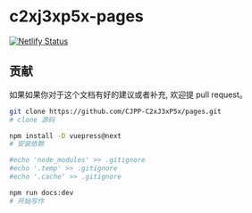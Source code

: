 # c2xj3xp5x-pages

[![Netlify Status](https://api.netlify.com/api/v1/badges/1df074dc-99ad-43c0-97de-da378c9cd34b/deploy-status)](https://app.netlify.com/sites/c2xj3xp5x/deploys)

## 贡献

如果如果你对于这个文档有好的建议或者补充, 欢迎提 pull request。

```bash
git clone https://github.com/CJPP-C2xJ3xP5x/pages.git
# clone 源码

npm install -D vuepress@next
# 安装依赖

#echo 'node_modules' >> .gitignore
#echo '.temp' >> .gitignore
#echo '.cache' >> .gitignore

npm run docs:dev
# 开始写作
```
